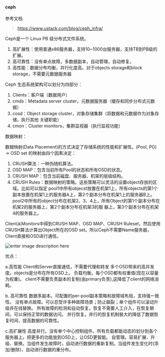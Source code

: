 #### ceph
参考文档
> https://www.ustack.com/blog/ceph_infra/


Ceph是一个 Linux PB 级分布式文件系统。
 1. 高扩展性：使用普通x86服务器，支持10~1000台服务器，支持TB到PB级的扩展。
 2. 高可靠性：没有单点故障，多数据副本，自动管理，自动修复。
 3. 高性能：数据分布均衡，并行化度高。对于objects storage和block storage，不需要元数据服务器

Ceph 生态系统架构可以划分为四部分：
 1. Clients：客户端（数据用户）
 2. cmds：Metadata server cluster，元数据服务器（缓存和同步分布式元数据）
 3. cosd：Object storage cluster，对象存储集群（将数据和元数据作为对象存储，执行其他 关键职能）
 4. cmon：Cluster monitors，集群监视器（执行监视功能）


数据映射：

数据映射(Data Placement)的方式决定了存储系统的性能和扩展性。(Pool, PG) → OSD set 的映射由四个因素决定：
 1. CRUSH算法：一种伪随机算法。
 2. OSD MAP：包含当前所有Pool的状态和所有OSD的状态。
 3. CRUSH MAP：包含当前磁盘、服务器、机架的层级结构。
 4. CRUSH Rules：数据映射的策略。这些策略可以灵活的设置object存放的区域。比如可以指定
pool1中所有objecst放置在机架1上，所有objects的第1个副本放置在机架1上的服务器A上，第2个副本分布在机架1上的服务器B上。 pool2中所有的object分布在机架2、3、4上，所有Object的第1个副本分布在机架2的服务器上，第2个副本分布在机架3的服 器上，第3个副本分布在机架4的服务器上。
 

Client从Monitors中得到CRUSH MAP、OSD MAP、CRUSH Ruleset，然后使用CRUSH算法计算出Object所在的OSD set。所以Ceph不需要Name服务器，Client直接和OSD进行通信。

![enter image description here](http://42.62.73.30/wordpress/wp-content/uploads/2013/09/Distributed-Object-Store.png)


优点：

 a.高性能
Client和Server直接通信，不需要代理和转发
多个OSD带来的高并发度。objects是分布在所有OSD上。
负载均衡。每个OSD都有权重值(现在以容量为权重)。
client不需要负责副本的复制(由primary负责),这降低了client的网络消耗。

 b. 高可靠性
数据多副本。可配置的per-pool副本策略和故障域布局，支持强一致性。
没有单点故障。可以忍受许多种故障场景；防止脑裂；单个组件可以滚动升级并在线替换。
所有故障的检测和自动恢复。恢复不需要人工介入，在恢复期间，可以保持正常的数据访问。
并行恢复。并行的恢复机制极大的降低了数据恢复时间，提高数据的可靠性。

 c.高扩展性
高度并行。没有单个中心控制组件。所有负载都能动态的划分到各个服务器上。把更多的功能放到OSD上，让OSD更智能。
自管理。容易扩展、升级、替换。当组件发生故障时，自动进行数据的重新复制。当组件发生变化时(添加/删除)，自动进行数据的重分布。
